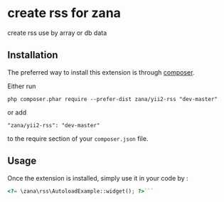 create rss for zana
===================
create rss use by array or db data

Installation
------------

The preferred way to install this extension is through [composer](http://getcomposer.org/download/).

Either run

```
php composer.phar require --prefer-dist zana/yii2-rss "dev-master"
```

or add

```
"zana/yii2-rss": "dev-master"
```

to the require section of your `composer.json` file.


Usage
-----

Once the extension is installed, simply use it in your code by  :

```php
<?= \zana\rss\AutoloadExample::widget(); ?>```